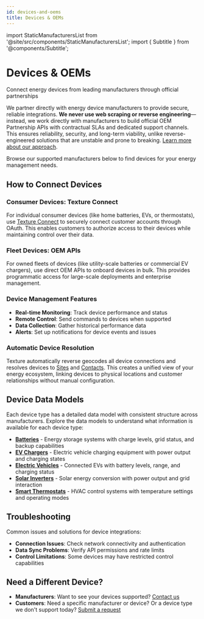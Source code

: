 ```yaml
---
id: devices-and-oems
title: Devices & OEMs
---
```


import StaticManufacturersList from '@site/src/components/StaticManufacturersList';
import { Subtitle } from '@components/Subtitle';

# Devices & OEMs

<Subtitle>Connect energy devices from leading manufacturers through official partnerships</Subtitle>

We partner directly with energy device manufacturers to provide secure, reliable integrations. **We never use web scraping or reverse engineering**—instead, we work directly with manufacturers to build official OEM Partnership APIs with contractual SLAs and dedicated support channels. This ensures reliability, security, and long-term viability, unlike reverse-engineered solutions that are unstable and prone to breaking. [Learn more about our approach](https://www.texturehq.com/blog/why-texture-doesnt-reverse-engineer-apis-and-why-that-matters).

Browse our supported manufacturers below to find devices for your energy management needs.

<StaticManufacturersList />

## How to Connect Devices

### Consumer Devices: Texture Connect

For individual consumer devices (like home batteries, EVs, or thermostats), use [Texture Connect](/integrations/texture-connect) to securely connect customer accounts through OAuth. This enables customers to authorize access to their devices while maintaining control over their data.

### Fleet Devices: OEM APIs

For owned fleets of devices (like utility-scale batteries or commercial EV chargers), use direct OEM APIs to onboard devices in bulk. This provides programmatic access for large-scale deployments and enterprise management.

### Device Management Features

- **Real-time Monitoring**: Track device performance and status
- **Remote Control**: Send commands to devices when supported
- **Data Collection**: Gather historical performance data
- **Alerts**: Set up notifications for device events and issues

### Automatic Device Resolution

Texture automatically reverse geocodes all device connections and resolves devices to [Sites](/platform-concepts/sites) and [Contacts](/platform-concepts/contacts). This creates a unified view of your energy ecosystem, linking devices to physical locations and customer relationships without manual configuration.

## Device Data Models

Each device type has a detailed data model with consistent structure across manufacturers. Explore the data models to understand what information is available for each device type:

- **[Batteries](/integrations/data-models/batteries)** - Energy storage systems with charge levels, grid status, and backup capabilities
- **[EV Chargers](/integrations/data-models/chargers)** - Electric vehicle charging equipment with power output and charging states  
- **[Electric Vehicles](/integrations/data-models/vehicles)** - Connected EVs with battery levels, range, and charging status
- **[Solar Inverters](/integrations/data-models/inverters)** - Solar energy conversion with power output and grid interaction
- **[Smart Thermostats](/integrations/data-models/thermostats)** - HVAC control systems with temperature settings and operating modes



## Troubleshooting

Common issues and solutions for device integrations:

- **Connection Issues**: Check network connectivity and authentication
- **Data Sync Problems**: Verify API permissions and rate limits  
- **Control Limitations**: Some devices may have restricted control capabilities

## Need a Different Device?

- **Manufacturers**: Want to see your devices supported? [Contact us](https://www.texturehq.com/contact-us)
- **Customers**: Need a specific manufacturer or device? Or a device type we don't support today? [Submit a request](https://texture.atlassian.net/servicedesk/customer/portal/2/group/3/create/13) 
